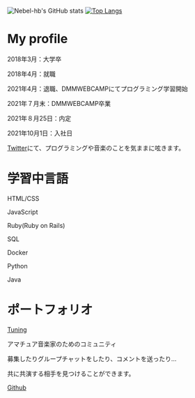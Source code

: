 
![Nebel-hb's GitHub stats](https://github-readme-stats.vercel.app/api?username=Nebel-hb&show_icons=true&theme=vue-dark)
[![Top Langs](https://github-readme-stats.vercel.app/api/top-langs/?username=Nebel-hb&theme=vue-dark&layout=compact)](https://github.com/anuraghazra/github-readme-stats)

# My profile

2018年3月：大学卒

2018年4月：就職

2021年4月：退職、DMMWEBCAMPにてプログラミング学習開始

2021年７月末：DMMWEBCAMP卒業

2021年８月25日：内定

2021年10月1日：入社日

[Twitter](https://twitter.com/nebel_hb)にて、プログラミングや音楽のことを気ままに呟きます。

# 学習中言語

HTML/CSS

JavaScript

Ruby(Ruby on Rails)

SQL

Docker

Python

Java

# ポートフォリオ
[Tuning](http://tuning-music.jp/)

アマチュア音楽家のためのコミュニティ

募集したりグループチャットをしたり、コメントを送ったり...

共に共演する相手を見つけることができます。

[Github](https://github.com/Nebel-hb/Tuning)
